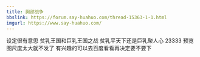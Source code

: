 ```yaml
---
title: 胸部战争
bbslink: https://forum.say-huahuo.com/thread-15363-1-1.html
imgurl: https://www.say-huahuo.com/
---
```


设定很有意思 贫乳王国和巨乳王国之战  贫乳平天下还是巨乳聚人心 23333  预览图尺度太大就不发了 有兴趣的可以去百度看看再决定要不要下<!--more-->
